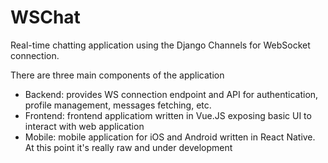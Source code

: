 # WSChat

Real-time chatting application using the Django Channels for WebSocket connection.

There are three main components of the application
- Backend: provides WS connection endpoint and API for authentication, profile management, messages fetching, etc.
- Frontend: frontend applicatiom written in Vue.JS exposing basic UI to interact with web application
- Mobile: mobile application for iOS and Android written in React Native. At this point it's really raw and under development
